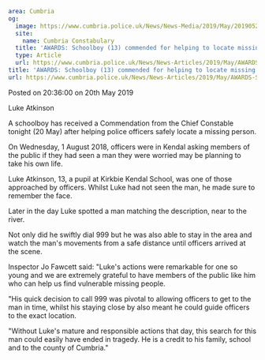 ```yaml
area: Cumbria
og:
  image: https://www.cumbria.police.uk/News/News-Media/2019/May/20190520200143jpg.jpg
  site:
    name: Cumbria Constabulary
  title: 'AWARDS: Schoolboy (13) commended for helping to locate missing person'
  type: Article
  url: https://www.cumbria.police.uk/News/News-Articles/2019/May/AWARDS-Schoolboy-13-commended-for-helping-to-locate-missing-person.aspx
title: 'AWARDS: Schoolboy (13) commended for helping to locate missing person'
url: https://www.cumbria.police.uk/News/News-Articles/2019/May/AWARDS-Schoolboy-13-commended-for-helping-to-locate-missing-person.aspx
```

Posted on 20:36:00 on 20th May 2019

Luke Atkinson

A schoolboy has received a Commendation from the Chief Constable tonight (20 May) after helping police officers safely locate a missing person.

On Wednesday, 1 August 2018, officers were in Kendal asking members of the public if they had seen a man they were worried may be planning to take his own life.

Luke Atkinson, 13, a pupil at Kirkbie Kendal School, was one of those approached by officers. Whilst Luke had not seen the man, he made sure to remember the face.

Later in the day Luke spotted a man matching the description, near to the river.

Not only did he swiftly dial 999 but he was also able to stay in the area and watch the man's movements from a safe distance until officers arrived at the scene.

Inspector Jo Fawcett said: "Luke's actions were remarkable for one so young and we are extremely grateful to have members of the public like him who can help us find vulnerable missing people.

"His quick decision to call 999 was pivotal to allowing officers to get to the man in time, whilst his staying close by also meant he could guide officers to the exact location.

"Without Luke's mature and responsible actions that day, this search for this man could easily have ended in tragedy. He is a credit to his family, school and to the county of Cumbria."
